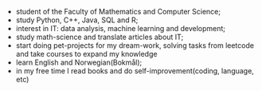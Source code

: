 <!--
**EMiheeva/EMiheeva** is a ✨ _special_ ✨ repository because its `README.md` (this file) appears on your GitHub profile.

Here are some ideas to get you started:

- 🔭 I’m currently working on ...
- 🌱 I’m currently learning ...
- 👯 I’m looking to collaborate on ...
- 🤔 I’m looking for help with ...
- 💬 Ask me about ...
- 📫 How to reach me: ...
- 😄 Pronouns: ...
- ⚡ Fun fact: ...
-->

 - student of the Faculty of Mathematics and Computer Science; 
 - study Python, C++, Java, SQL and R;
 - interest in IT: data analysis, machine learning and development;
 - study math-science and translate articles about IT; 
 - start doing pet-projects for my dream-work, solving tasks from leetcode and take courses to expand my knowledge
 - learn English and Norwegian(Bokmål);
 - in my free time I read books and do self-improvement(coding, language, etc)
